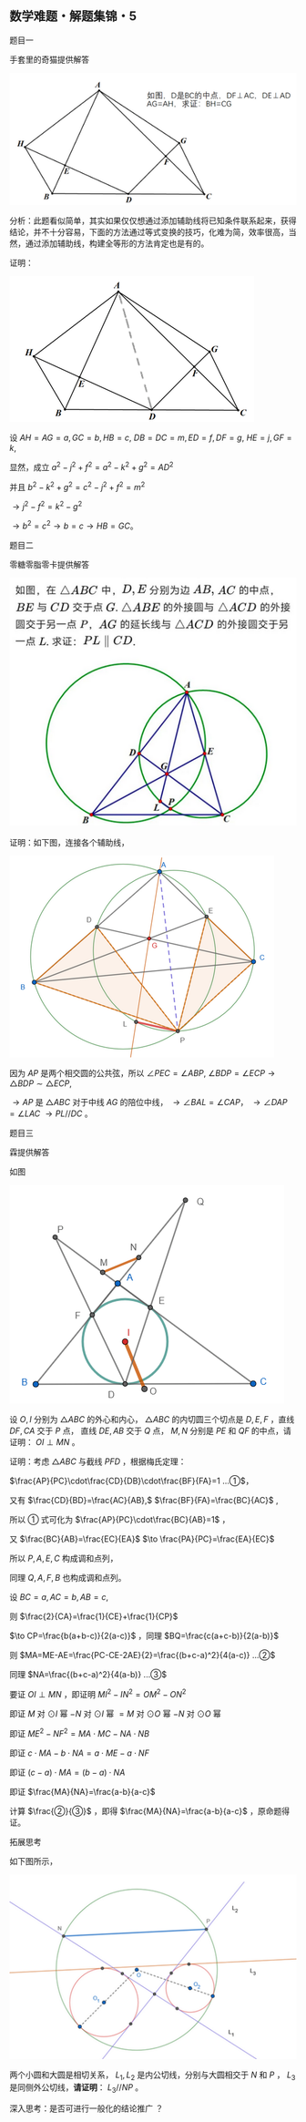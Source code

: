 ## 数学难题・解题集锦・5

题目一

手套里的奇猫提供解答

![图1](/pics/p58-1.png)

分析：此题看似简单，其实如果仅仅想通过添加辅助线将已知条件联系起来，获得结论，并不十分容易，下面的方法通过等式变换的技巧，化难为简，效率很高，当然，通过添加辅助线，构建全等形的方法肯定也是有的。

证明：

![图2](/pics/p58-2.png)

设 $AH=AG=a,GC=b,HB=c,$ $DB=DC=m,ED=f,DF=g,$ $HE=j,GF=k$,

显然，成立 $a^2-j^2+f^2=a^2-k^2+g^2=AD^2$

并且 $b^2-k^2+g^2=c^2-j^2+f^2=m^2$

$\to j^2-f^2=k^2-g^2$

$\to b^2=c^2 \to b=c \to HB=GC$。

题目二

零糖零脂零卡提供解答

![图3](/pics/p58-3.png)

证明：如下图，连接各个辅助线，

![图4](/pics/p58-4.png)

因为 $AP$ 是两个相交圆的公共弦，所以 $\angle PEC=\angle ABP,$ $\angle BDP=\angle ECP \to \triangle BDP \sim \triangle ECP,$

$\to AP$ 是 $\triangle ABC$ 对于中线 $AG$ 的陪位中线， $\to \angle BAL=\angle CAP$， $\to \angle DAP=\angle LAC$  $\to PL//DC$ 。 

题目三

霖提供解答

如图

![图5](/pics/p58-5.png)

设 $O,I$ 分别为 $\triangle ABC$ 的外心和内心， $\triangle ABC$ 的内切圆三个切点是 $D,E,F$ ，直线 $DF,CA$ 交于 $P$ 点，
直线 $DE,AB$ 交于 $Q$ 点， $M,N$ 分别是 $PE$ 和 $QF$ 的中点，请证明： $OI\perp MN$ 。

证明：考虑 $\triangle ABC$ 与截线 $PFD$ ，根据梅氏定理：

$\frac{AP}{PC}\cdot\frac{CD}{DB}\cdot\frac{BF}{FA}=1 ...①$，

又有 $\frac{CD}{BD}=\frac{AC}{AB},$ $\frac{BF}{FA}=\frac{BC}{AC}$ ,

所以 $①$ 式可化为 $\frac{AP}{PC}\cdot\frac{BC}{AB}=1$ ，

又 $\frac{BC}{AB}=\frac{EC}{EA}$ $\to \frac{PA}{PC}=\frac{EA}{EC}$

所以 $P,A,E,C$ 构成调和点列，

同理 $Q,A,F,B$ 也构成调和点列。

设 $BC=a,AC=b,AB=c,$

则 $\frac{2}{CA}=\frac{1}{CE}+\frac{1}{CP}$

$\to CP=\frac{b(a+b-c)}{2(a-c)}$ ，同理 $BQ=\frac{c(a+c-b)}{2(a-b)}$

则 $MA=ME-AE=\frac{PC-CE-2AE}{2}=\frac{(b+c-a)^2}{4(a-c)} ...②$

同理 $NA=\frac{(b+c-a)^2}{4(a-b)} ...③$

要证 $OI\perp MN$ ，即证明 $MI^2-IN^2=OM^2-ON^2$

即证 $M$ 对 $\odot I$ 幂 $-N$ 对 $\odot I$ 幂 $=M$ 对 $\odot O$ 幂 $-N$ 对 $\odot O$ 幂

即证 $ME^2-NF^2=MA\cdot MC-NA\cdot NB$

即证 $c\cdot MA-b\cdot NA=a\cdot ME-a\cdot NF$

即证 $(c-a)\cdot MA=(b-a)\cdot NA$

即证 $\frac{MA}{NA}=\frac{a-b}{a-c}$

计算 $\frac{②}{③}$ ，即得 $\frac{MA}{NA}=\frac{a-b}{a-c}$ ，原命题得证。

拓展思考

如下图所示，

![图6](/pics/p58-6.png)

两个小圆和大圆是相切关系， $L_1,L_2$ 是内公切线，分别与大圆相交于 $N$ 和 $P$ ， $L_3$ 是同侧外公切线，**请证明**： $L_3//NP$ 。

深入思考：是否可进行一般化的结论推广 ？


